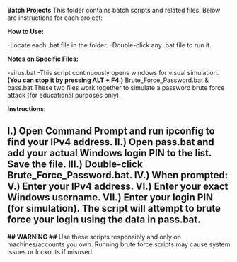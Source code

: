 **Batch Projects**
This folder contains batch scripts and related files. Below are instructions for each project:

**How to Use:**

-Locate each .bat file in the folder.
-Double-click any .bat file to run it.

**Notes on Specific Files:**

-virus.bat
-This script continuously opens windows for visual simulation.
**(You can stop it by pressing ALT + F4.)**
Brute_Force_Password.bat & pass.bat
These two files work together to simulate a password brute force attack (for educational purposes only).

**Instructions:**

I.) Open Command Prompt and run ipconfig to find your IPv4 address.
II.) Open pass.bat and add your actual Windows login PIN to the list. Save the file.
III.) Double-click Brute_Force_Password.bat.
IV.) When prompted:
V.) Enter your IPv4 address.
VI.) Enter your exact Windows username.
VII.) Enter your login PIN (for simulation).
The script will attempt to brute force your login using the data in pass.bat.
-----
**## WARNING ##**
Use these scripts responsibly and only on machines/accounts you own.
Running brute force scripts may cause system issues or lockouts if misused.
